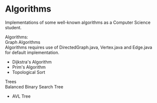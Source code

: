 # Algorithms

Implementations of some well-known algorithms as a Computer Science student.

Algorithms: <br />
Graph Algorithms <br />
Algorithms requires use of DirectedGraph.java, Vertex.java and Edge.java for default implementation.
- Dijkstra's Algorithm
- Prim's Algorithm
- Topological Sort

Trees<br />
Balanced Binary Search Tree<br />
- AVL Tree
